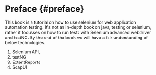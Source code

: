 # Preface {#preface}

This book is a tutorial on how to use selenium for web application automation testing. It's not an in-depth book on java, testing or selenium, rather it focusses on how to run tests with Selenium advanced webdriver and testNG. By the end of the book we will have a fair understanding of below technologies.

1. Selenium API,
2. testNG
3. ExtentReports
4. SoapUI



